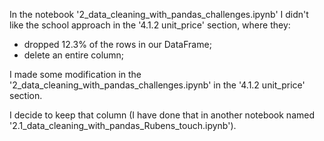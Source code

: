 In the notebook '2_data_cleaning_with_pandas_challenges.ipynb' I didn't like the
school approach in the '4.1.2 unit_price' section, where they: 
- dropped 12.3% of the rows in our DataFrame;
- delete an entire column;

I made some modification in the '2_data_cleaning_with_pandas_challenges.ipynb' in the '4.1.2 unit_price' section.

I decide to keep that column (I have done that in another notebook named 
'2.1_data_cleaning_with_pandas_Rubens_touch.ipynb').